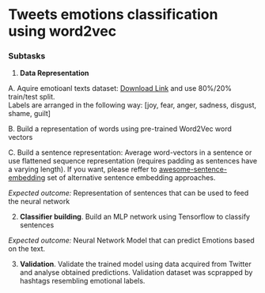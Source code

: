 # Tweets emotions classification using word2vec

### Subtasks

1. **Data Representation**

A. Aquire emotioanl texts dataset: [Download Link](https://github.com/bfelbo/DeepMoji/raw/master/data/PsychExp/raw.pickle) and use 80%/20% train/test split.   
Labels are arranged in the following way: [joy, fear, anger, sadness, disgust, shame, guilt]  

B. Build a representation of words using pre-trained Word2Vec word vectors 

C. Build a sentence representation: Average word-vectors in a sentence or use flattened sequence representation (requires padding as sentences have a varying length). If you want, please reffer to [awesome-sentence-embedding](https://github.com/Separius/awesome-sentence-embedding) set of alternative sentence embedding approaches.

*Expected outcome:* Representation of sentences that can be used to feed the neural network 

2.  **Classifier building**. Build an MLP network using Tensorflow to classify sentences

*Expected outcome:* Neural Network Model that can predict Emotions based on the text. 

3. **Validation**. Validate the trained model using data acquired from Twitter and analyse obtained predictions. Validation dataset was scprapped by hashtags resembling emotional labels. 
